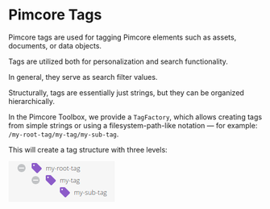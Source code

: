 # Pimcore Tags
Pimcore tags are used for tagging Pimcore elements such as assets, documents, or data objects.

Tags are utilized both for personalization and search functionality.

In general, they serve as search filter values.

Structurally, tags are essentially just strings, but they can be organized hierarchically.

In the Pimcore Toolbox, we provide a `TagFactory`, which allows creating tags from simple strings or using a filesystem-path-like notation — for example:  
`/my-root-tag/my-tag/my-sub-tag`.

This will create a tag structure with three levels:

![tag_hierarchy.png](images/tag_hierarchy.png)
